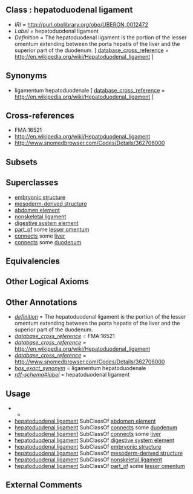 
## Class : hepatoduodenal ligament

 * *IRI* = http://purl.obolibrary.org/obo/UBERON_0012472
 * *Label* = hepatoduodenal ligament
 * *Definition* = The hepatoduodenal ligament is the portion of the lesser omentum extending between the porta hepatis of the liver and the superior part of the duodenum. [ [database_cross_reference](../../ef/oboInOwl#hasDbXref.md) = http://en.wikipedia.org/wiki/Hepatoduodenal_ligament ]

## Synonyms

 * ligamentum hepatoduodenale [ [database_cross_reference](../../ef/oboInOwl#hasDbXref.md) = http://en.wikipedia.org/wiki/Hepatoduodenal_ligament ]

## Cross-references

 * FMA:16521
 * http://en.wikipedia.org/wiki/Hepatoduodenal_ligament
 * http://www.snomedbrowser.com/Codes/Details/362706000

## Subsets


## Superclasses

 * [embryonic structure](../../UBERON/50/UBERON_0002050.md)
 * [mesoderm-derived structure](../../UBERON/20/UBERON_0004120.md)
 * [abdomen element](../../UBERON/72/UBERON_0005172.md)
 * [nonskeletal ligament](../../UBERON/45/UBERON_0008845.md)
 * [digestive system element](../../UBERON/65/UBERON_0013765.md)
 * [part_of](../../BFO/50/BFO_0000050.md) some [lesser omentum](../../UBERON/99/UBERON_0002399.md)
 * [connects](../../RO/76/RO_0002176.md) some [liver](../../UBERON/07/UBERON_0002107.md)
 * [connects](../../RO/76/RO_0002176.md) some [duodenum](../../UBERON/14/UBERON_0002114.md)

## Equivalencies


## Other Logical Axioms


## Other Annotations

 * *[definition](../../IAO/15/IAO_0000115.md)* = The hepatoduodenal ligament is the portion of the lesser omentum extending between the porta hepatis of the liver and the superior part of the duodenum.
 * *[database_cross_reference](../../ef/oboInOwl#hasDbXref.md)* = FMA:16521
 * *[database_cross_reference](../../ef/oboInOwl#hasDbXref.md)* = http://en.wikipedia.org/wiki/Hepatoduodenal_ligament
 * *[database_cross_reference](../../ef/oboInOwl#hasDbXref.md)* = http://www.snomedbrowser.com/Codes/Details/362706000
 * *[has_exact_synonym](../../ym/oboInOwl#hasExactSynonym.md)* = ligamentum hepatoduodenale
 * *[rdf-schema#label](../../el/rdf-schema#label.md)* = hepatoduodenal ligament

## Usage

 * -
 * [hepatoduodenal ligament](../../UBERON/72/UBERON_0012472.md) SubClassOf [abdomen element](../../UBERON/72/UBERON_0005172.md)
 * [hepatoduodenal ligament](../../UBERON/72/UBERON_0012472.md) SubClassOf [connects](../../RO/76/RO_0002176.md) some [duodenum](../../UBERON/14/UBERON_0002114.md)
 * [hepatoduodenal ligament](../../UBERON/72/UBERON_0012472.md) SubClassOf [connects](../../RO/76/RO_0002176.md) some [liver](../../UBERON/07/UBERON_0002107.md)
 * [hepatoduodenal ligament](../../UBERON/72/UBERON_0012472.md) SubClassOf [digestive system element](../../UBERON/65/UBERON_0013765.md)
 * [hepatoduodenal ligament](../../UBERON/72/UBERON_0012472.md) SubClassOf [embryonic structure](../../UBERON/50/UBERON_0002050.md)
 * [hepatoduodenal ligament](../../UBERON/72/UBERON_0012472.md) SubClassOf [mesoderm-derived structure](../../UBERON/20/UBERON_0004120.md)
 * [hepatoduodenal ligament](../../UBERON/72/UBERON_0012472.md) SubClassOf [nonskeletal ligament](../../UBERON/45/UBERON_0008845.md)
 * [hepatoduodenal ligament](../../UBERON/72/UBERON_0012472.md) SubClassOf [part_of](../../BFO/50/BFO_0000050.md) some [lesser omentum](../../UBERON/99/UBERON_0002399.md)

## External Comments

